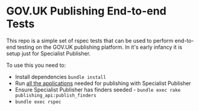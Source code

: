 # GOV.UK Publishing End-to-end Tests

This repo is a simple set of rspec tests that can be used to perform end-to-end
testing on the GOV.UK publishing platform. In it's early infancy it is setup
just for Specialist Publisher.

To use this you need to:

- Install dependencies `bundle install`
- Run [all the applications][apps] needed for publishing with Specialist
  Publisher
- Ensure Specialist Publisher has finders seeded -
  `bundle exec rake publishing_api:publish_finders`
- `bundle exec rspec`

[apps]: https://github.com/alphagov/govuk-puppet/blob/6b600aa2f7a00965a41ba58513965fe556f4be5f/end-to-end-vm/set-up-apps.sh
